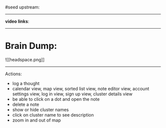 #seed 
upstream:

---

**video links**: 

---

# Brain Dump: 
![[headspace.png]]

--- 


Actions: 

- log a thought 
- calendar view, map view, sorted list view, note editor view, account settings view, log in view, sign up view, cluster details view 
- be able to click on a dot and open the note
- delete a note 
- show or hide cluster names 
- click on cluster name to see description 
- zoom in and out of map 



